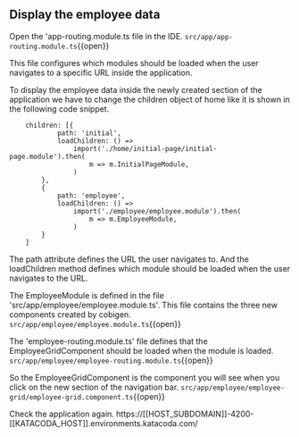 ## Display the employee data

Open the 'app-routing.module.ts file in the IDE.
`src/app/app-routing.module.ts`{{open}}

This file configures which modules should be loaded when the user navigates to a specific URL inside the application.

To display the employee data inside the newly created section of the application we have to change the children object of home like it is shown in the following code snippet.

```
    children: [{
            path: 'initial',
            loadChildren: () =>
                import('./home/initial-page/initial-page.module').then(
                    m => m.InitialPageModule,
                )
        },
        {
            path: 'employee',
            loadChildren: () =>
                import('./employee/employee.module').then(
                    m => m.EmployeeModule,
                )
        }
    ]
```

The path attribute defines the URL the user navigates to. And the loadChildren method defines which module should be loaded when the user navigates to the URL.

The EmployeeModule is defined in the file 'src/app/employee/employee.module.ts'. This file contains the three new components created by cobigen.
`src/app/employee/employee.module.ts`{{open}}

The 'employee-routing.module.ts' file defines that the EmployeeGridComponent should be loaded when the module is loaded.
`src/app/employee/employee-routing.module.ts`{{open}}

So the EmployeeGridComponent is the component you will see when you click on the new section of the navigation bar.
`src/app/employee/employee-grid/employee-grid.component.ts`{{open}}

Check the application again.
https://[[HOST_SUBDOMAIN]]-4200-[[KATACODA_HOST]].environments.katacoda.com/
